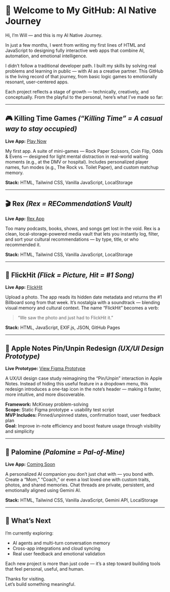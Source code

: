 # 👋 Welcome to My GitHub: AI Native Journey

Hi, I’m Will — and this is my AI Native Journey.

In just a few months, I went from writing my first lines of HTML and JavaScript to designing fully interactive web apps that combine AI, automation, and emotional intelligence.

I didn’t follow a traditional developer path. I built my skills by solving real problems and learning in public — with AI as a creative partner. This GitHub is the living record of that journey, from basic logic games to emotionally resonant, user-centered apps.

Each project reflects a stage of growth — technically, creatively, and conceptually. From the playful to the personal, here’s what I’ve made so far:

---

## 🎮 Killing Time Games _(“Killing Time” = A casual way to stay occupied)_

**Live App:** [Play Now](https://willco8.github.io/AI_Native_Journey/KillingTimeGames/)

My first app.  A suite of mini-games — Rock Paper Scissors, Coin Flip, Odds & Evens — designed for light mental distraction in real-world waiting moments (e.g., at the DMV or hospital). Includes personalized player names, fun modes (e.g., The Rock vs. Toilet Paper), and custom matchup memory.

**Stack:** HTML, Tailwind CSS, Vanilla JavaScript, LocalStorage

---

## 🎬 Rex _(Rex = RECommendationS Vault)_

**Live App:** [Rex App](https://willco8.github.io/rex-app/)

Too many podcasts, books, shows, and songs get lost in the void. Rex is a clean, local-storage-powered media vault that lets you instantly log, filter, and sort your cultural recommendations — by type, title, or who recommended it.

**Stack:** HTML, Tailwind CSS, Vanilla JavaScript, LocalStorage

---

## 📸 FlickHit _(Flick = Picture, Hit = #1 Song)_

**Live App:** [FlickHit](https://willco8.github.io/AI_Native_Journey/FlickHit/)

Upload a photo. The app reads its hidden date metadata and returns the #1 Billboard song from that week. It’s nostalgia with a soundtrack — blending visual memory and cultural context. The name “FlickHit” becomes a verb:  
> “We saw the photo and just had to FlickHit it.”

**Stack:** HTML, JavaScript, EXIF.js, JSON, GitHub Pages

---

## 📌 Apple Notes Pin/Unpin Redesign _(UX/UI Design Prototype)_

**Live Prototype:** [View Figma Prototype](https://www.figma.com/make/WwxkA9J5atwMjfCTjaYoi2/Apple-Notes-Pin-Unpin-Redesign?node-id=0-1&p=f&t=Brabhwa47nAekSQU-0&fullscreen=1)

A UX/UI design case study reimagining the “Pin/Unpin” interaction in Apple Notes. Instead of hiding this useful feature in a dropdown menu, this redesign introduces a one-tap icon in the note’s header — making it faster, more intuitive, and more discoverable.

**Framework:** McKinsey problem-solving  
**Scope:** Static Figma prototype + usability test script  
**MVP Includes:** Pinned/unpinned states, confirmation toast, user feedback plan  
**Goal:** Improve in-note efficiency and boost feature usage through visibility and simplicity

---

## 🤖 Palomine _(Palomine = Pal-of-Mine)_

**Live App:** [Coming Soon](https://willco8.github.io/AI_Native_Journey/Palomine/)

A personalized AI companion you don’t just chat with — you bond with. Create a “Mom,” “Coach,” or even a lost loved one with custom traits, photos, and shared memories. Chat threads are private, persistent, and emotionally aligned using Gemini AI.

**Stack:** HTML, Tailwind CSS, Vanilla JavaScript, Gemini API, LocalStorage

---

## 🧠 What’s Next

I’m currently exploring:

- AI agents and multi-turn conversation memory  
- Cross-app integrations and cloud syncing  
- Real user feedback and emotional validation

Each new project is more than just code — it’s a step toward building tools that feel personal, useful, and human.

Thanks for visiting.  
Let’s build something meaningful.
